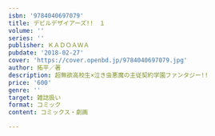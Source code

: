 ```yaml
---
isbn: '9784040697079'
title: デビルデザイアーズ!!　１
volume: ''
series: ''
publisher: ＫＡＤＯＡＷＡ
pubdate: '2018-02-27'
cover: 'https://cover.openbd.jp/9784040697079.jpg'
author: 拓平／著
description: 超無欲高校生×泣き虫悪魔の主従契約学園ファンタジー!!
price: '600'
genre: ''
target: 雑誌扱い
format: コミック
content: コミックス・劇画

---
```

